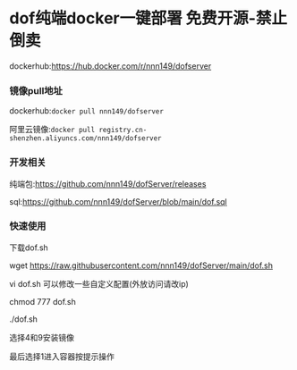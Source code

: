 # dof纯端docker一键部署 免费开源-禁止倒卖

dockerhub:https://hub.docker.com/r/nnn149/dofserver

### 镜像pull地址

dockerhub:`docker pull nnn149/dofserver`

阿里云镜像:`docker pull registry.cn-shenzhen.aliyuncs.com/nnn149/dofserver`

### 开发相关

纯端包:https://github.com/nnn149/dofServer/releases

sql:https://github.com/nnn149/dofServer/blob/main/dof.sql

### 快速使用

下载dof.sh

wget https://raw.githubusercontent.com/nnn149/dofServer/main/dof.sh

vi dof.sh 可以修改一些自定义配置(外放访问请改ip)

chmod 777 dof.sh

./dof.sh

选择4和9安装镜像

最后选择1进入容器按提示操作

